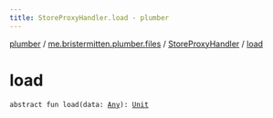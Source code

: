 ```yaml
---
title: StoreProxyHandler.load - plumber
---
```


[plumber](../../index.html) / [me.bristermitten.plumber.files](../index.html) / [StoreProxyHandler](index.html) / [load](./load.html)

# load

`abstract fun load(data: `[`Any`](https://kotlinlang.org/api/latest/jvm/stdlib/kotlin/-any/index.html)`): `[`Unit`](https://kotlinlang.org/api/latest/jvm/stdlib/kotlin/-unit/index.html)
